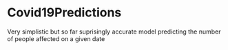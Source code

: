 # Covid19Predictions
Very simplistic but so far suprisingly accurate model predicting the number of people affected on a given date
